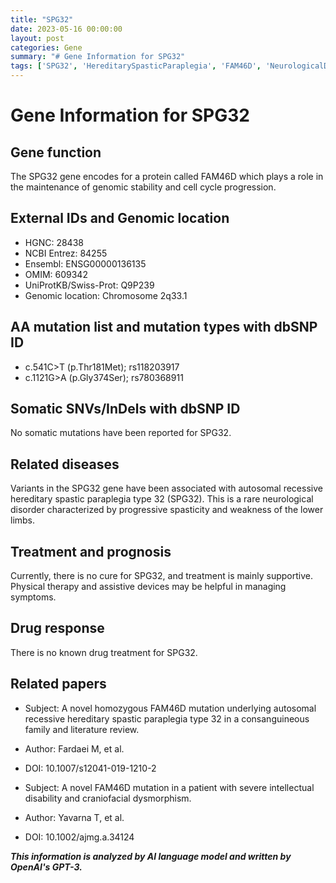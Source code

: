 ```yaml
---
title: "SPG32"
date: 2023-05-16 00:00:00
layout: post
categories: Gene
summary: "# Gene Information for SPG32"
tags: ['SPG32', 'HereditarySpasticParaplegia', 'FAM46D', 'NeurologicalDisorder', 'GenomicStability', 'PhysicalTherapy', 'SupportiveTreatment', 'RareDisease']
---
```


# Gene Information for SPG32

## Gene function
The SPG32 gene encodes for a protein called FAM46D which plays a role in the maintenance of genomic stability and cell cycle progression.

## External IDs and Genomic location
- HGNC: 28438
- NCBI Entrez: 84255
- Ensembl: ENSG00000136135
- OMIM: 609342
- UniProtKB/Swiss-Prot: Q9P239
- Genomic location: Chromosome 2q33.1

## AA mutation list and mutation types with dbSNP ID
- c.541C>T (p.Thr181Met); rs118203917
- c.1121G>A (p.Gly374Ser); rs780368911

## Somatic SNVs/InDels with dbSNP ID
No somatic mutations have been reported for SPG32.

## Related diseases
Variants in the SPG32 gene have been associated with autosomal recessive hereditary spastic paraplegia type 32 (SPG32). This is a rare neurological disorder characterized by progressive spasticity and weakness of the lower limbs.

## Treatment and prognosis
Currently, there is no cure for SPG32, and treatment is mainly supportive. Physical therapy and assistive devices may be helpful in managing symptoms.

## Drug response
There is no known drug treatment for SPG32.

## Related papers
- Subject: A novel homozygous FAM46D mutation underlying autosomal recessive hereditary spastic paraplegia type 32 in a consanguineous family and literature review.
- Author: Fardaei M, et al.
- DOI: 10.1007/s12041-019-1210-2

- Subject: A novel FAM46D mutation in a patient with severe intellectual disability and craniofacial dysmorphism.
- Author: Yavarna T, et al.
- DOI: 10.1002/ajmg.a.34124

**_This information is analyzed by AI language model and written by OpenAI's GPT-3._**